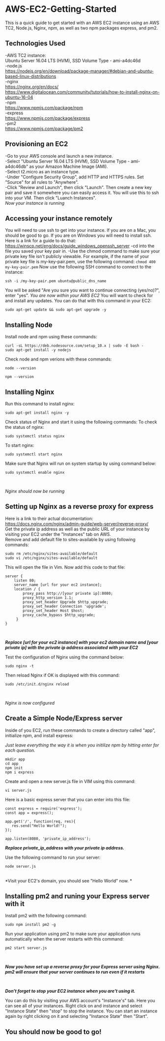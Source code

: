 # AWS-EC2-Getting-Started
This is a quick guide to get started with an AWS EC2 instance using an AWS TC2, Node.js, Nginx, npm, as well as two npm packages express, and pm2. 
## Technologies Used
-AWS TC2 instance: 
<br>
Ubuntu Server 16.04 LTS (HVM), SSD Volume Type - ami-a4dc46d 
<br>
-node.js 
<br>
https://nodejs.org/en/download/package-manager/#debian-and-ubuntu-based-linux-distributions 
<br>
-nginx 
<br>
https://nginx.org/en/docs/ 
<br>
https://www.digitalocean.com/community/tutorials/how-to-install-nginx-on-ubuntu-16-04 
<br>
-npm 
<br>
https://www.npmjs.com/package/npm 
<br>
-express 
<br>
https://www.npmjs.com/package/express 
<br>
-pm2 
<br>
https://www.npmjs.com/package/pm2 
<br>
## Provisioning an EC2
-Go to your AWS console and launch a new instance. <br>
-Select "Ubuntu Server 16.04 LTS (HVM), SSD Volume Type - ami-a4dc46db" as your Amazon Machine Image (AMI). <br>
-Select t2.micro as an instance type. <br>
-Under "Configure Security Group", add HTTP and HTTPS rules. Set "Source" for all rules to "Anywhere". <br>
-Click "Review and Launch", then click "Launch". Then create a new key pair and save it somewhere you can easily access it. You will use this to ssh into your VM. Then click "Luanch Instances". 
<br>
*Now your instance is running* <br>
## Accessing your instance remotely
You will need to use ssh to get into your instance. If you are on a Mac, you should be good to go. If you are on Windows you will need to install ssh. Here is a link for a guide to do that: https://winscp.net/eng/docs/guide_windows_openssh_server
-cd into the file you saved your key pair in. 
-Use the chmod command to make sure your private key file isn't publicly viewable. For example, if the name of your private key file is my-key-pair.pem, use the following command: 
```chmod 400 my-key-pair.pem```
Now use the following SSH command to connect to the instance:
```
ssh -i /my-key-pair.pem ubuntu@public_dns_name
```
You will be asked "Are you sure you want to continue connecting (yes/no)?", enter "yes".
*You are now within your AWS EC2*
You will want to check for and install any updates. You can do that with this command in your EC2:
```
sudo apt-get update && sudo apt-get upgrade -y
```
## Installing Node
Install node and npm using these commands: 
```
curl -sL https://deb.nodesource.com/setup_10.x | sudo -E bash -
sudo apt-get install -y nodejs
```
Check node and npm verions with these commands: 
```
node --version
```
```
npm --version
```
## Installing Nginx
Run this command to install nginx: 
```
sudo apt-get install nginx -y
```
Check status of Nginx and start it using the following commands: 
To check the status of nginx: 
```
sudo systemctl status nginx  
```
To start nginx: 
```
sudo systemctl start nginx 
```
Make sure that Nginx will run on system startup by using command below: 
```
sudo systemctl enable nginx
``` 
<br>

*Nginx should now be running*

## Setting up Nginx as a reverse proxy for express
Here is a link to their actual documentation:
<br>
https://docs.nginx.com/nginx/admin-guide/web-server/reverse-proxy/
<br>
Get the private ip address as well as the public URL of your instance by visiting your EC2 under the "Instances" tab on AWS.
<br>
Remove and add default file to sites-available by using following commands:

```
sudo rm /etc/nginx/sites-available/default
sudo vi /etc/nginx/sites-available/default
```

This will open the file in Vim. Now add this code to that file:

```
server {
    listen 80;
    server_name [url for your ec2 instance];
    location / {
        proxy_pass http://[your private ip]:8080;
        proxy_http_version 1.1;
        proxy_set_header Upgrade $http_upgrade;
        proxy_set_header Connection 'upgrade';
        proxy_set_header Host $host;
        proxy_cache_bypass $http_upgrade;
     }
}
```

<br>

***Replace [url for your ec2 instance] with your ec2 domain name and [your private ip] with the private ip address associated with your EC2***

Test the configuration of Nginx using the command below: 
```
sudo nginx -t
```
Then reload Nginx if OK is displayed with this command:
```
sudo /etc/init.d/nginx reload
```
<br>

*Nginx is now configured*

## Create a Simple Node/Express server
Inside of you EC2, run these commands to create a directory called "app", initialize npm, and install express:
<br>

*Just leave everything the way it is when you initilize npm by hitting enter for each question.*

```
mkdir app
cd app
npm init
npm i express
```

Create and open a new server.js file in VIM using this command:

```
vi server.js
```
Here is a basic express server that you can enter into this file:

```
const express = require('express');
const app = express();

app.get('/', function(req, res){
   res.send("Hello World!");
});

app.listen(8080, 'private_ip_address');
```

***Replace private_ip_address with your private ip address.***

Use the following command to run your server: 

```
node server.js
```

<br>
*Visit your EC2's domain, you should see "Hello World" now. *

## Installing pm2 and runing your Express server with it
Install pm2 with the following command: 

```
sudo npm install pm2 -g
```
Run your application using pm2 to make sure your application runs automatically when the server restarts with this command:
```
pm2 start server.js
```

<br>

***Now you have set up a reverse proxy for your Express server using Nginx. pm2 will ensure that your server continues to run even if it restarts*** 

<br>

***Don't forget to stop your EC2 instance when you are't using it.***

You can do this by visiting your AWS account's "Instance's" tab. Here you can see all of your instances. Right click on and instance and select "Instance State" then "stop" to stop the instance. You can start an instance again by right clicking on it and selecting "Instance State" then "Start".
## You should now be good to go!
